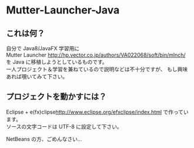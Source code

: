 # Mutter-Launcher-Java

## これは何？

自分で Java8/JavaFX 学習用に  
Mutter Launcher <http://hp.vector.co.jp/authors/VA022068/soft/bin/mlnch/>  
を Java に移植しようとしているものです。  
一人プロジェクト＆学習を兼ねているので説明などは不十分ですが、
もし興味あれば覗いてみて下さい。

## プロジェクトを動かすには？

Eclipse + e(fx)clipse<http://www.eclipse.org/efxclipse/index.html> で作っています。  
ソースの文字コードは UTF-8 に設定して下さい。

NetBeans の方、ごめんなさい...

